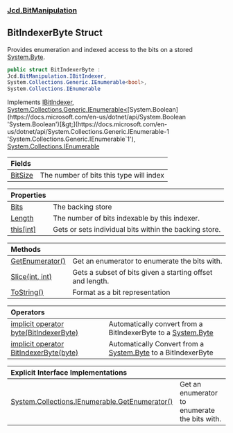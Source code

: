 ### [Jcd.BitManipulation](Jcd.BitManipulation.md 'Jcd.BitManipulation')

## BitIndexerByte Struct

Provides enumeration and indexed access to the bits on a stored [System.Byte](https://docs.microsoft.com/en-us/dotnet/api/System.Byte 'System.Byte').

```csharp
public struct BitIndexerByte :
Jcd.BitManipulation.IBitIndexer,
System.Collections.Generic.IEnumerable<bool>,
System.Collections.IEnumerable
```

Implements [IBitIndexer](Jcd.BitManipulation.IBitIndexer.md 'Jcd.BitManipulation.IBitIndexer'), [System.Collections.Generic.IEnumerable&lt;](https://docs.microsoft.com/en-us/dotnet/api/System.Collections.Generic.IEnumerable-1 'System.Collections.Generic.IEnumerable`1')[System.Boolean](https://docs.microsoft.com/en-us/dotnet/api/System.Boolean 'System.Boolean')[&gt;](https://docs.microsoft.com/en-us/dotnet/api/System.Collections.Generic.IEnumerable-1 'System.Collections.Generic.IEnumerable`1'), [System.Collections.IEnumerable](https://docs.microsoft.com/en-us/dotnet/api/System.Collections.IEnumerable 'System.Collections.IEnumerable')

| Fields | |
| :--- | :--- |
| [BitSize](Jcd.BitManipulation.BitIndexerByte.BitSize.md 'Jcd.BitManipulation.BitIndexerByte.BitSize') | The number of bits this type will index |

| Properties | |
| :--- | :--- |
| [Bits](Jcd.BitManipulation.BitIndexerByte.Bits.md 'Jcd.BitManipulation.BitIndexerByte.Bits') | The backing store |
| [Length](Jcd.BitManipulation.BitIndexerByte.Length.md 'Jcd.BitManipulation.BitIndexerByte.Length') | The number of bits indexable by this indexer. |
| [this[int]](Jcd.BitManipulation.BitIndexerByte.this[int].md 'Jcd.BitManipulation.BitIndexerByte.this[int]') | Gets or sets individual bits within the backing store. |

| Methods | |
| :--- | :--- |
| [GetEnumerator()](Jcd.BitManipulation.BitIndexerByte.GetEnumerator().md 'Jcd.BitManipulation.BitIndexerByte.GetEnumerator()') | Get an enumerator to enumerate the bits with. |
| [Slice(int, int)](Jcd.BitManipulation.BitIndexerByte.Slice(int,int).md 'Jcd.BitManipulation.BitIndexerByte.Slice(int, int)') | Gets a subset of bits given a starting offset and length. |
| [ToString()](Jcd.BitManipulation.BitIndexerByte.ToString().md 'Jcd.BitManipulation.BitIndexerByte.ToString()') | Format as a bit representation |

| Operators | |
| :--- | :--- |
| [implicit operator byte(BitIndexerByte)](Jcd.BitManipulation.BitIndexerByte.op_Implicitbyte(Jcd.BitManipulation.BitIndexerByte).md 'Jcd.BitManipulation.BitIndexerByte.op_Implicit byte(Jcd.BitManipulation.BitIndexerByte)') | Automatically convert from a BitIndexerByte to a [System.Byte](https://docs.microsoft.com/en-us/dotnet/api/System.Byte 'System.Byte') |
| [implicit operator BitIndexerByte(byte)](Jcd.BitManipulation.BitIndexerByte.op_ImplicitJcd.BitManipulation.BitIndexerByte(byte).md 'Jcd.BitManipulation.BitIndexerByte.op_Implicit Jcd.BitManipulation.BitIndexerByte(byte)') | Automatically Convert from a [System.Byte](https://docs.microsoft.com/en-us/dotnet/api/System.Byte 'System.Byte') to a BitIndexerByte |

| Explicit Interface Implementations | |
| :--- | :--- |
| [System.Collections.IEnumerable.GetEnumerator()](Jcd.BitManipulation.BitIndexerByte.System.Collections.IEnumerable.GetEnumerator().md 'Jcd.BitManipulation.BitIndexerByte.System.Collections.IEnumerable.GetEnumerator()') | Get an enumerator to enumerate the bits with. |
